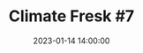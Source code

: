 ---
title: "Climate Fresk #7"
date: 2023-01-14 14:00:00
location: Maison des Associations Rennes
draft: false
---